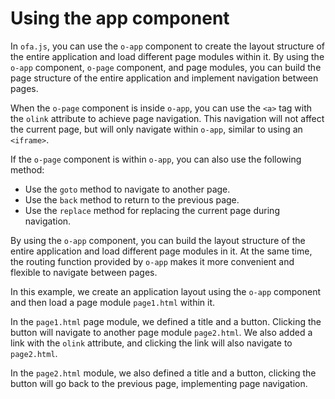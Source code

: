 <template is="exm-article">
<a href="../../publics/examples/use-app/demo.html" preview></a>
<a href="../../publics/examples/use-app/page1.html" main></a>
<a href="../../publics/examples/use-app/page2.html"></a>
</template>

# Using the app component

In `ofa.js`, you can use the `o-app` component to create the layout structure of the entire application and load different page modules within it. By using the `o-app` component, `o-page` component, and page modules, you can build the page structure of the entire application and implement navigation between pages.

When the `o-page` component is inside `o-app`, you can use the `<a>` tag with the `olink` attribute to achieve page navigation. This navigation will not affect the current page, but will only navigate within `o-app`, similar to using an `<iframe>`.

If the `o-page` component is within `o-app`, you can also use the following method:
- Use the `goto` method to navigate to another page.
- Use the `back` method to return to the previous page.
- Use the `replace` method for replacing the current page during navigation.

By using the `o-app` component, you can build the layout structure of the entire application and load different page modules in it. At the same time, the routing function provided by `o-app` makes it more convenient and flexible to navigate between pages.

In this example, we create an application layout using the `o-app` component and then load a page module `page1.html` within it.

In the `page1.html` page module, we defined a title and a button. Clicking the button will navigate to another page module `page2.html`. We also added a link with the `olink` attribute, and clicking the link will also navigate to `page2.html`.

In the `page2.html` module, we also defined a title and a button, clicking the button will go back to the previous page, implementing page navigation.
